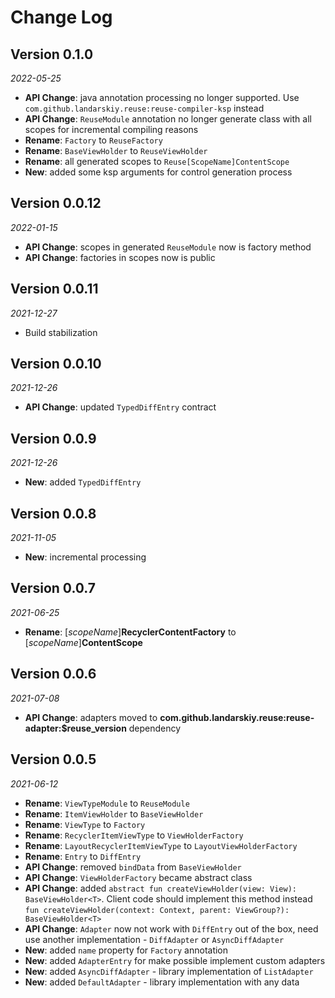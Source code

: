 Change Log
==========
## Version 0.1.0

_2022-05-25_

* **API Change**: java annotation processing no longer supported. Use `com.github.landarskiy.reuse:reuse-compiler-ksp` instead
* **API Change**: `ReuseModule` annotation no longer generate class with all scopes for incremental compiling reasons
* **Rename**: `Factory` to `ReuseFactory`
* **Rename**: `BaseViewHolder` to `ReuseViewHolder`
* **Rename**: all generated scopes to `Reuse[ScopeName]ContentScope`
* **New**: added some ksp arguments for control generation process

## Version 0.0.12

_2022-01-15_

* **API Change**: scopes in generated `ReuseModule` now is factory method
* **API Change**: factories in scopes now is public

## Version 0.0.11

_2021-12-27_

* Build stabilization

## Version 0.0.10

_2021-12-26_

* **API Change**: updated `TypedDiffEntry` contract

## Version 0.0.9

_2021-12-26_

* **New**: added `TypedDiffEntry`

## Version 0.0.8

_2021-11-05_

* **New**: incremental processing

## Version 0.0.7

_2021-06-25_

* **Rename**: [_scopeName_]**RecyclerContentFactory** to [_scopeName_]**ContentScope**

## Version 0.0.6

_2021-07-08_

*  **API Change**:  adapters moved to **com.github.landarskiy.reuse:reuse-adapter:$reuse_version** dependency

## Version 0.0.5

_2021-06-12_

* **Rename**: `ViewTypeModule` to `ReuseModule`
* **Rename**: `ItemViewHolder` to `BaseViewHolder`
* **Rename**: `ViewType` to `Factory`
* **Rename**: `RecyclerItemViewType` to `ViewHolderFactory`
* **Rename**: `LayoutRecyclerItemViewType` to `LayoutViewHolderFactory`
* **Rename**: `Entry` to `DiffEntry`
* **API Change**: removed `bindData` from `BaseViewHolder`
* **API Change**: `ViewHolderFactory` became abstract class
* **API Change**: added `abstract fun createViewHolder(view: View): BaseViewHolder<T>`. Client code should implement this method instead `fun createViewHolder(context: Context, parent: ViewGroup?): BaseViewHolder<T>`
* **API Change**: `Adapter` now not work with `DiffEntry` out of the box, need use another implementation - `DiffAdapter` or `AsyncDiffAdapter`
* **New**: added `name` property for `Factory` annotation
* **New**: added `AdapterEntry` for make possible implement custom adapters
* **New**: added `AsyncDiffAdapter` - library implementation of `ListAdapter`
* **New**: added `DefaultAdapter` - library implementation with any data
